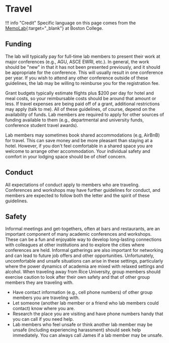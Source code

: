 # Travel

!!! info "Credit"
    Specific language on this page comes from the [MemoLab](https://github.com/memobc/memolab-manual){:target="_blank"} at Boston College.

## Funding

The lab will typically pay for full-time lab members to present their work at major conferences (e.g., AGU, ASCE EWRI, etc.).
In general, the work should be "new" in that it has not been presented previously, and it should be appropriate for the conference.
This will usually result in one conference per year.
If you wish to attend any other conference outside of these guidelines, the lab may be willing to reimburse you for the registration fee.

Grant budgets typically estimate flights plus $200 per day for hotel and meal costs, so your reimbursable costs should be around that amount or less.
If travel expenses are being paid off of a grant, additional restrictions may apply (talk to me).
All of these guidelines, of course, depend on the availability of funds.
Lab members are required to apply for other sources of funding available to them (e.g., departmental and university funds, conference student travel awards).

Lab members may sometimes book shared accommodations (e.g, AirBnB) for travel.
This can save money and be more pleasant than staying at a hotel.
However, if you don't feel comfortable in a shared space you are welcome to arrange other accommodation.
Your individual safety and comfort in your lodging space should be of chief concern.

## Conduct

All expectations of conduct apply to members who are traveling.
Conferences and workshops may have further guidelines for conduct, and members are expected to follow both the letter and the spirit of these guidelines.

## Safety

Informal meetings and get-togethers, often at bars and restaurants, are an important component of many academic conferences and workshops.
These can be a fun and enjoyable way to develop long-lasting connections with colleagues at other institutions and to explore the cities where conferences are held.
Informal gatherings are also important for networking and can lead to future job offers and other opportunities.
Unfortunately, uncomfortable and unsafe situations can arise in these settings, particularly where the power dynamics of academia are mixed with relaxed settings and alcohol.
When traveling away from Rice University, group members should exercise caution to look after their own safety and that of other group members they are traveling with.

* Have contact information (e.g., cell phone numbers) of other group members you are traveling with.
* Let someone (another lab member or a friend who lab members could contact) know where you are.
* Research the place you are visiting and have phone numbers handy that you can call if you need help.
* Lab members who feel unsafe or think another lab member may be unsafe (including experiencing harassment) should seek help immediately. You can always call James if a lab member may be unsafe.
